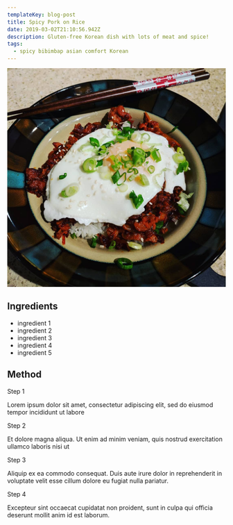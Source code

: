 ```yaml
---
templateKey: blog-post
title: Spicy Pork on Rice
date: 2019-03-02T21:10:56.942Z
description: Gluten-free Korean dish with lots of meat and spice!
tags:
  - spicy bibimbap asian comfort Korean
---
```

![Spicy pork on rice with an egg and green onion on top](https://raw.githubusercontent.com/sarahannnicholson/gatsby-starter-netlify-cms/master/static/img/spicy_pork_on_rice.jpg "Spicy pork on rice with an egg and green onion on top")

## Ingredients

* ingredient 1
* ingredient 2
* ingredient 3
* ingredient 4
* ingredient 5

## Method

Step 1

Lorem ipsum dolor sit amet, consectetur adipiscing elit, sed do eiusmod tempor incididunt ut labore 

Step 2

Et dolore magna aliqua. Ut enim ad minim veniam, quis nostrud exercitation ullamco laboris nisi ut 

Step 3

Aliquip ex ea commodo consequat. Duis aute irure dolor in reprehenderit in voluptate velit esse cillum dolore eu fugiat nulla pariatur. 

Step 4

Excepteur sint occaecat cupidatat non proident, sunt in culpa qui officia deserunt mollit anim id est laborum.
